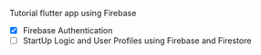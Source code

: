 Tutorial flutter app using Firebase

- [x] Firebase Authentication
- [ ] StartUp Logic and User Profiles using Firebase and Firestore
